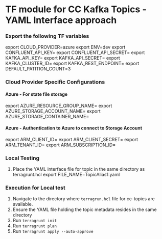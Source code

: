 # TF module for CC Kafka Topics - YAML Interface approach

### Export the following TF variables
export CLOUD_PROVIDER=azure
export ENV=dev
export CONFLUENT_API_KEY=<CC API Key>
export CONFLUENT_API_SECRET=<CC API Secret>
export KAFKA_API_KEY=<Kafka Cluster API Key>
export KAFKA_API_SECRET=<Kafka Cluster API Secret>
export KAFKA_CLUSTER_ID=<Kafka Cluster ID>
export KAFKA_REST_ENDPOINT=<Kafka Cluster Rest Endpoint>
export DEFAULT_PATITION_COUNT=3

### Cloud Provider Specific Configurations
#### Azure - For state file storage
export AZURE_RESOURCE_GROUP_NAME=<Azure RG Name>
export AZURE_STORAGE_ACCOUNT_NAME=<Azure Blob storage account name>
export AZURE_STORAGE_CONTAINER_NAME=<Azure Blob container name>

#### Azure - Authentication to Azure to connect to Storage Account
export ARM_CLIENT_ID=<Azure SP Client ID>
export ARM_CLIENT_SECRET=<Aure SP Client Secret>
export ARM_TENANT_ID=<Azure Tenant ID>
export ARM_SUBSCRIPTION_ID=<Azure Tenant Subscription ID>

### Local Testing 
1. Place the YAML interface file for topic in the same directory as terragrunt.hcl
export FILE_NAME=TopicAlias1.yaml

### Execution for Local test
1. Navigate to the directory where `terragrun.hcl` file for cc-topics are available.
2. Ensure the YAML file holding the topic metadata resides in the same directory
3. Run `terragrunt init`
4. Run `terragrunt plan`
5. Run `terragrunt apply --auto-approve`
